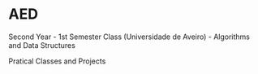 # AED
Second Year - 1st Semester Class (Universidade de Aveiro) - Algorithms and Data Structures

Pratical Classes and Projects
